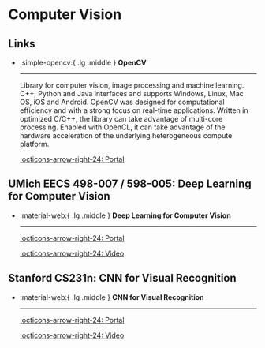 # Computer Vision

## Links

<div class="grid cards" markdown>

-  :simple-opencv:{ .lg .middle } __OpenCV__

    ---
    Library for computer vision, image processing and machine learning. C++, Python and Java interfaces and supports Windows, Linux, Mac OS, iOS and Android. OpenCV was designed for computational efficiency and with a strong focus on real-time applications. Written in optimized C/C++, the library can take advantage of multi-core processing. Enabled with OpenCL, it can take advantage of the hardware acceleration of the underlying heterogeneous compute platform.

    [:octicons-arrow-right-24: <a href="https://opencv.org/" target="_blank"> Portal </a>](#)

</div>

## UMich EECS 498-007 / 598-005: Deep Learning for Computer Vision

<div class="grid cards" markdown>

-  :material-web:{ .lg .middle } __Deep Learning for Computer Vision__

    --- 

    [:octicons-arrow-right-24: <a href="https://web.eecs.umich.edu/~justincj/teaching/eecs498/WI2022/" target="_blank"> Portal </a>](#)

    [:octicons-arrow-right-24: <a href="https://www.youtube.com/playlist?list=PL5-TkQAfAZFbzxjBHtzdVCWE0Zbhomg7r" target="_blank"> Video </a>](#)

</div>

## Stanford CS231n: CNN for Visual Recognition

<div class="grid cards" markdown>

-  :material-web:{ .lg .middle } __CNN for Visual Recognition__

    --- 

    [:octicons-arrow-right-24: <a href="http://cs231n.stanford.edu/" target="_blank"> Portal </a>](#)

    [:octicons-arrow-right-24: <a href="https://www.bilibili.com/video/BV1nJ411z7fe" target="_blank"> Video </a>](#)

</div>